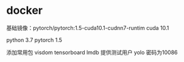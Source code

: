 # docker

基础镜像：pytorch/pytorch:1.5-cuda10.1-cudnn7-runtim
cuda 10.1

python 3.7
pytorch 1.5

添加常用包
visdom
tensorboard
lmdb
提供测试用户 yolo 密码为10086
